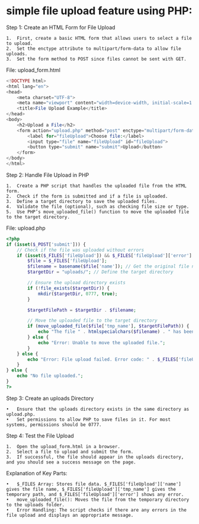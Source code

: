 # simple file upload feature using PHP:

Step 1: Create an HTML Form for File Upload

	1.	First, create a basic HTML form that allows users to select a file to upload.
	2.	Set the enctype attribute to multipart/form-data to allow file uploads.
	3.	Set the form method to POST since files cannot be sent with GET.

File: upload_form.html
```php
<!DOCTYPE html>
<html lang="en">
<head>
    <meta charset="UTF-8">
    <meta name="viewport" content="width=device-width, initial-scale=1.0">
    <title>File Upload Example</title>
</head>
<body>
    <h2>Upload a File</h2>
    <form action="upload.php" method="post" enctype="multipart/form-data">
        <label for="fileUpload">Choose file:</label>
        <input type="file" name="fileUpload" id="fileUpload">
        <button type="submit" name="submit">Upload</button>
    </form>
</body>
</html>
```
Step 2: Handle File Upload in PHP

	1.	Create a PHP script that handles the uploaded file from the HTML form.
	2.	Check if the form is submitted and if a file is uploaded.
	3.	Define a target directory to save the uploaded files.
	4.	Validate the file (optional), such as checking file size or type.
	5.	Use PHP’s move_uploaded_file() function to move the uploaded file to the target directory.

File: upload.php
```php
<?php
if (isset($_POST['submit'])) {
    // Check if the file was uploaded without errors
    if (isset($_FILES['fileUpload']) && $_FILES['fileUpload']['error'] == 0) {
        $file = $_FILES['fileUpload'];
        $filename = basename($file['name']); // Get the original file name
        $targetDir = "uploads/"; // Define the target directory

        // Ensure the upload directory exists
        if (!file_exists($targetDir)) {
            mkdir($targetDir, 0777, true);
        }

        $targetFilePath = $targetDir . $filename;

        // Move the uploaded file to the target directory
        if (move_uploaded_file($file['tmp_name'], $targetFilePath)) {
            echo "The file " . htmlspecialchars($filename) . " has been uploaded successfully.";
        } else {
            echo "Error: Unable to move the uploaded file.";
        }
    } else {
        echo "Error: File upload failed. Error code: " . $_FILES['fileUpload']['error'];
    }
} else {
    echo "No file uploaded.";
}
?>
```
Step 3: Create an uploads Directory

	•	Ensure that the uploads directory exists in the same directory as upload.php.
	•	Set permissions to allow PHP to save files in it. For most systems, permissions should be 0777.

Step 4: Test the File Upload

	1.	Open the upload_form.html in a browser.
	2.	Select a file to upload and submit the form.
	3.	If successful, the file should appear in the uploads directory, and you should see a success message on the page.

Explanation of Key Parts:

	•	$_FILES Array: Stores file data. $_FILES['fileUpload']['name'] gives the file name, $_FILES['fileUpload']['tmp_name'] gives the temporary path, and $_FILES['fileUpload']['error'] shows any error.
	•	move_uploaded_file(): Moves the file from the temporary directory to the uploads folder.
	•	Error Handling: The script checks if there are any errors in the file upload and displays an appropriate message.

